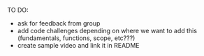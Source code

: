 TO DO:

- ask for feedback from group 
- add code challenges depending on where we want to add this (fundamentals, functions, scope, etc???)
- create sample video and link it in README
